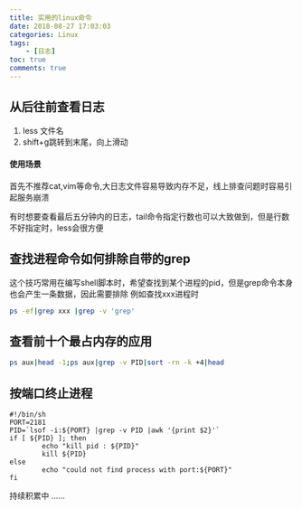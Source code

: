```yaml
---
title: 实用的linux命令
date: 2018-08-27 17:03:03
categories: Linux
tags:
	- [日志]
toc: true
comments: true
---
```


## 从后往前查看日志

1. less 文件名
2. shift+g跳转到末尾，向上滑动

#### 使用场景

首先不推荐cat,vim等命令,大日志文件容易导致内存不足，线上排查问题时容易引起服务崩溃

有时想要查看最后五分钟内的日志，tail命令指定行数也可以大致做到，但是行数不好指定时，less会很方便

## 查找进程命令如何排除自带的grep

这个技巧常用在编写shell脚本时，希望查找到某个进程的pid，但是grep命令本身也会产生一条数据，因此需要排除
例如查找xxx进程时
```bash
ps -ef|grep xxx |grep -v 'grep'
```

## 查看前十个最占内存的应用

```bash
ps aux|head -1;ps aux|grep -v PID|sort -rn -k +4|head
```

## 按端口终止进程
```
#!/bin/sh
PORT=2181
PID=`lsof -i:${PORT} |grep -v PID |awk '{print $2}'`
if [ ${PID} ]; then
        echo "kill pid : ${PID}"
        kill ${PID}
else
        echo "could not find process with port:${PORT}"
fi
```

持续积累中 ......


